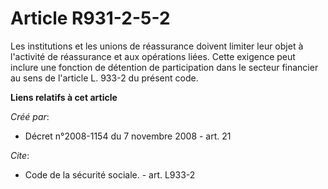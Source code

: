 # Article R931-2-5-2

Les institutions et les unions de réassurance doivent limiter leur objet à l'activité de réassurance et aux opérations liées.
Cette exigence peut inclure une fonction de détention de participation dans le secteur financier au sens de l'article L.
933-2 du présent code.

**Liens relatifs à cet article**

_Créé par_:

  - Décret n°2008-1154 du 7 novembre 2008 - art. 21

_Cite_:

  - Code de la sécurité sociale. - art. L933-2
